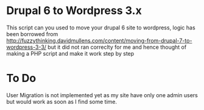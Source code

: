 Drupal 6 to Wordpress 3.x
=======

This script can you used to move your drupal 6 site to wordpress, logic has been borrowed from http://fuzzythinking.davidmullens.com/content/moving-from-drupal-7-to-wordpress-3-3/ but it did not ran correclty for me and hence thought of making a PHP script and make it work step by step

To Do
=======

User Migration is not implemented yet as my site have only one admin users but would work as soon as I find some time.
